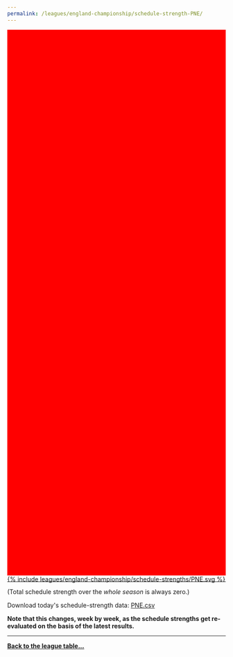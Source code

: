 ```yaml
---
permalink: /leagues/england-championship/schedule-strength-PNE/
---
```


<style>
.svg-wrap {
    background-color:red;
    height:0;
    padding-top:250%; /* 350px/550px */
    position: relative;
}

svg {
    background-color: white;
    height: 100%;
    display:block;
    width: 100%;
    position: absolute;
    top:0;
    left:0;
}
</style>


<div class="svg-wrap">
{% include leagues/england-championship/schedule-strengths/PNE.svg %}
</div>

-----

(Total schedule strength over the *whole season* is always zero.)


Download today's schedule-strength data: [PNE.csv](/assets/leagues/england-championship/2023/schedule-strengths/PNE.csv)

**Note that this changes, week by week, as the schedule strengths get re-evaluated on the
basis of the latest results.**

-----

[**Back to the league table...**](/leagues/england-championship)


